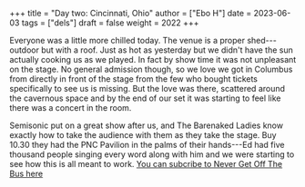 +++
title = "Day two: Cincinnati, Ohio"
author = ["Ebo H"]
date = 2023-06-03
tags = ["dels"]
draft = false
weight = 2022
+++

Everyone was a little more chilled today. The venue is a proper shed---outdoor but with a roof. Just as hot as yesterday but we didn't have the sun actually cooking us as we played. In fact by show time it was not unpleasant on the stage. No general admission though, so we love we got in Columbus from directly in front of the stage from the few who bought tickets specifically to see us is missing. But the love was there, scattered around the cavernous space and by the end of our set it was starting to feel like there was a concert in the room.

Semisonic put on a great show after us, and The Barenaked Ladies know exactly how to take the audience with them as they take the stage. Buy 10.30 they had the PNC Pavilion in the palms of their hands---Ed had five thousand people singing every word along with him and we were starting to see how this is all meant to work.
[You can subcribe to Never Get Off The Bus here](https://never-get-off-the-bus.ghost.io/#/portal/)
